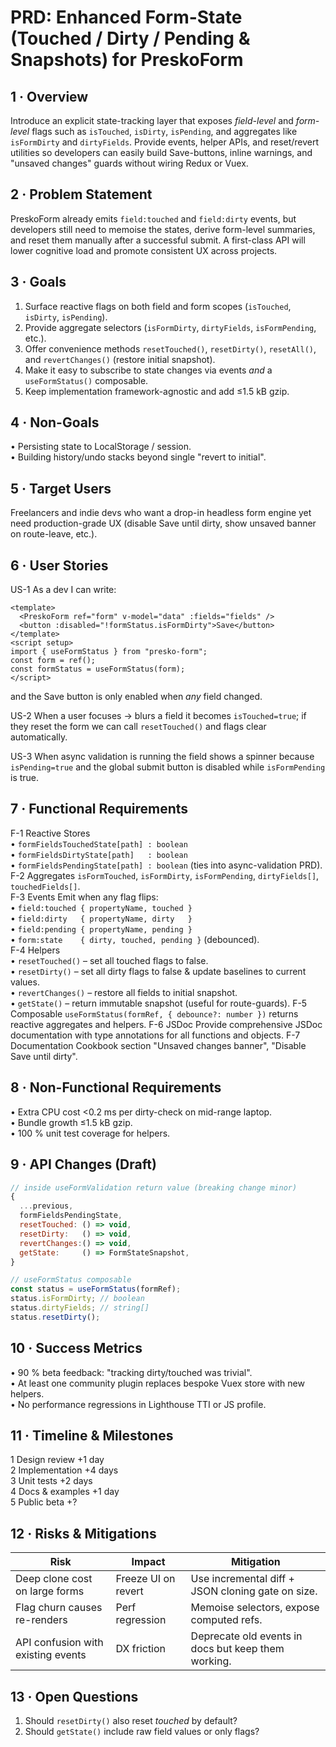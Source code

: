 # PRD: Enhanced Form-State (Touched / Dirty / Pending & Snapshots) for PreskoForm

## 1 · Overview

Introduce an explicit state-tracking layer that exposes _field-level_ and _form-level_ flags such as `isTouched`, `isDirty`, `isPending`, and aggregates like `isFormDirty` and `dirtyFields`. Provide events, helper APIs, and reset/revert utilities so developers can easily build Save-buttons, inline warnings, and "unsaved changes" guards without wiring Redux or Vuex.

## 2 · Problem Statement

PreskoForm already emits `field:touched` and `field:dirty` events, but developers still need to memoise the states, derive form-level summaries, and reset them manually after a successful submit. A first-class API will lower cognitive load and promote consistent UX across projects.

## 3 · Goals

1. Surface reactive flags on both field and form scopes (`isTouched`, `isDirty`, `isPending`).
2. Provide aggregate selectors (`isFormDirty`, `dirtyFields`, `isFormPending`, etc.).
3. Offer convenience methods `resetTouched()`, `resetDirty()`, `resetAll()`, and `revertChanges()` (restore initial snapshot).
4. Make it easy to subscribe to state changes via events _and_ a `useFormStatus()` composable.
5. Keep implementation framework-agnostic and add ≤1.5 kB gzip.

## 4 · Non-Goals

• Persisting state to LocalStorage / session.  
• Building history/undo stacks beyond single "revert to initial".

## 5 · Target Users

Freelancers and indie devs who want a drop-in headless form engine yet need production-grade UX (disable Save until dirty, show unsaved banner on route-leave, etc.).

## 6 · User Stories

US-1 As a dev I can write:

```vue
<template>
  <PreskoForm ref="form" v-model="data" :fields="fields" />
  <button :disabled="!formStatus.isFormDirty">Save</button>
</template>
<script setup>
import { useFormStatus } from "presko-form";
const form = ref();
const formStatus = useFormStatus(form);
</script>
```

and the Save button is only enabled when _any_ field changed.

US-2 When a user focuses → blurs a field it becomes `isTouched=true`; if they reset the form we can call `resetTouched()` and flags clear automatically.

US-3 When async validation is running the field shows a spinner because `isPending=true` and the global submit button is disabled while `isFormPending` is true.

## 7 · Functional Requirements

F-1 Reactive Stores  
 • `formFieldsTouchedState[path] : boolean`  
 • `formFieldsDirtyState[path]   : boolean`  
 • `formFieldsPendingState[path] : boolean` (ties into async-validation PRD).  
F-2 Aggregates `isFormTouched`, `isFormDirty`, `isFormPending`, `dirtyFields[]`, `touchedFields[]`.  
F-3 Events Emit when any flag flips:  
 • `field:touched { propertyName, touched }`  
 • `field:dirty   { propertyName, dirty   }`  
 • `field:pending { propertyName, pending }`  
 • `form:state    { dirty, touched, pending }` (debounced).  
F-4 Helpers  
 • `resetTouched()` – set all touched flags to false.  
 • `resetDirty()` – set all dirty flags to false & update baselines to current values.  
 • `revertChanges()` – restore all fields to initial snapshot.  
 • `getState()` – return immutable snapshot (useful for route-guards).
F-5 Composable `useFormStatus(formRef, { debounce?: number })` returns reactive aggregates and helpers.
F-6 JSDoc Provide comprehensive JSDoc documentation with type annotations for all functions and objects.
F-7 Documentation Cookbook section "Unsaved changes banner", "Disable Save until dirty".

## 8 · Non-Functional Requirements

• Extra CPU cost <0.2 ms per dirty-check on mid-range laptop.  
• Bundle growth ≤1.5 kB gzip.  
• 100 % unit test coverage for helpers.

## 9 · API Changes (Draft)

```js
// inside useFormValidation return value (breaking change minor)
{
  ...previous,
  formFieldsPendingState,
  resetTouched: () => void,
  resetDirty:   () => void,
  revertChanges:() => void,
  getState:     () => FormStateSnapshot,
}

// useFormStatus composable
const status = useFormStatus(formRef);
status.isFormDirty; // boolean
status.dirtyFields; // string[]
status.resetDirty();
```

## 10 · Success Metrics

• 90 % beta feedback: "tracking dirty/touched was trivial".  
• At least one community plugin replaces bespoke Vuex store with new helpers.  
• No performance regressions in Lighthouse TTI or JS profile.

## 11 · Timeline & Milestones

1 Design review +1 day  
2 Implementation +4 days  
3 Unit tests +2 days  
4 Docs & examples +1 day  
5 Public beta +?

## 12 · Risks & Mitigations

| Risk                               | Impact              | Mitigation                                          |
| ---------------------------------- | ------------------- | --------------------------------------------------- |
| Deep clone cost on large forms     | Freeze UI on revert | Use incremental diff + JSON cloning gate on size.   |
| Flag churn causes re-renders       | Perf regression     | Memoise selectors, expose computed refs.            |
| API confusion with existing events | DX friction         | Deprecate old events in docs but keep them working. |

## 13 · Open Questions

1. Should `resetDirty()` also reset _touched_ by default?
2. Should `getState()` include raw field values or only flags?
